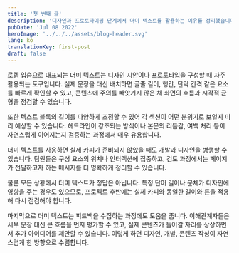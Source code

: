 ```yaml
---
title: '첫 번째 글'
description: '디자인과 프로토타이핑 단계에서 더미 텍스트를 활용하는 이유를 정리했습니다.'
pubDate: 'Jul 08 2022'
heroImage: '../../../assets/blog-header.svg'
lang: ko
translationKey: first-post
draft: false
---
```


로렘 입숨으로 대표되는 더미 텍스트는 디자인 시안이나 프로토타입을 구성할 때 자주 활용되는 도구입니다. 실제 문장을 대신 배치하면 글줄 길이, 행간, 단락 간격 같은 요소를 빠르게 확인할 수 있고, 콘텐츠에 주의를 빼앗기지 않은 채 화면의 흐름과 시각적 균형을 점검할 수 있습니다.

또한 텍스트 블록의 길이를 다양하게 조정할 수 있어 각 섹션이 어떤 분위기로 보일지 미리 예상할 수 있습니다. 헤드라인이 강조되는 방식이나 본문의 리듬감, 여백 처리 등이 자연스럽게 이어지는지 검증하는 과정에서 매우 유용합니다.

더미 텍스트를 사용하면 실제 카피가 준비되지 않았을 때도 개발과 디자인을 병행할 수 있습니다. 팀원들은 구성 요소의 위치나 인터랙션에 집중하고, 검토 과정에서는 페이지가 전달하고자 하는 메시지를 더 명확하게 정리할 수 있습니다.

물론 모든 상황에서 더미 텍스트가 정답은 아닙니다. 특정 단어 길이나 문체가 디자인에 영향을 주는 경우도 있으므로, 프로젝트 후반에는 실제 카피와 동일한 길이와 톤을 적용해 다시 점검해야 합니다.

마지막으로 더미 텍스트는 피드백을 수집하는 과정에도 도움을 줍니다. 이해관계자들은 세부 문장 대신 큰 흐름을 먼저 평가할 수 있고, 실제 콘텐츠가 들어갈 자리를 상상하면서 추가 아이디어를 제안할 수 있습니다. 이렇게 하면 디자인, 개발, 콘텐츠 작성이 자연스럽게 한 방향으로 수렴합니다.
